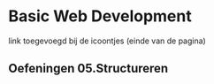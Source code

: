 # Basic Web Development
link toegevoegd bij de icoontjes (einde van de pagina)
## Oefeningen 05.Structureren